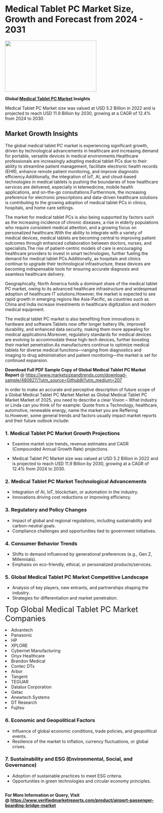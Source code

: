 <H1>Medical Tablet PC Market Size, Growth and Forecast from 2024 - 2031</H1><img class="aligncenter size-medium wp-image-584254" src="https://thirdeyenews.in/wp-content/uploads/2024/09/Global-Market-Research-300x168.jpeg" alt="" width="300" height="168" /><p><strong>Global&nbsp;<a href="https://www.marketsizeandtrends.com/download-sample/480827/?utm_source=Github8j?utm_medium=207">Medical Tablet PC Market</a> Insights</strong></p><p>Medical Tablet PC Market size was valued at USD 5.2 Billion in 2022 and is projected to reach USD 11.9 Billion by 2030, growing at a CAGR of 12.4% from 2024 to 2030.</p><p><h2>Market Growth Insights</h2> <p>The global medical tablet PC market is experiencing significant growth, driven by technological advancements in healthcare and increasing demand for portable, versatile devices in medical environments.Healthcare professionals are increasingly adopting medical tablet PCs due to their ability to streamline patient management, facilitate electronic health records (EHR), enhance remote patient monitoring, and improve diagnostic efficiency.Additionally, the integration of IoT, AI, and cloud-based technologies in medical tablets is pushing the boundaries of how healthcare services are delivered, especially in telemedicine, mobile health applications, and on-the-go consultations.Furthermore, the increasing preference for electronic prescriptions and data-driven healthcare solutions is contributing to the growing adoption of medical tablet PCs in clinics, hospitals, and home care settings.</p> <p>The market for medical tablet PCs is also being supported by factors such as the increasing incidence of chronic diseases, a rise in elderly populations who require consistent medical attention, and a growing focus on personalized healthcare.With the ability to integrate with a variety of medical devices, medical tablets are becoming central to improving patient outcomes through enhanced collaboration between doctors, nurses, and specialists.The rise of patient-centric models of care is encouraging healthcare providers to invest in smart technologies, further fueling the demand for medical tablet PCs.Additionally, as hospitals and clinics continue to upgrade their technological infrastructure, these devices are becoming indispensable tools for ensuring accurate diagnosis and seamless healthcare delivery.</p> <p>Geographically, North America holds a dominant share of the medical tablet PC market, owing to its advanced healthcare infrastructure and widespread adoption of healthcare IT solutions.However, the market is expected to see rapid growth in emerging regions like Asia-Pacific, as countries such as China and India increase investments in healthcare digitization and modern medical equipment.</p> <p>The medical tablet PC market is also benefiting from innovations in hardware and software.Tablets now offer longer battery life, improved durability, and enhanced data security, making them more appealing for medical applications.Moreover, regulatory standards for medical devices are evolving to accommodate these high-tech devices, further boosting their market penetration.As manufacturers continue to optimize medical tablets for diverse medical functions—ranging from diagnostics and imaging to drug administration and patient monitoring—the market is set for continued expansion.</p> <p><span class=""><strong>Download Full PDF Sample Copy of Global Medical Tablet PC Market Report</strong> @ <a href="https://www.marketsizeandtrends.com/download-sample/480827/?utm_source=Github8j?utm_medium=207" target="_blank">https://www.marketsizeandtrends.com/download-sample/480827/?utm_source=Github8j?utm_medium=207</a></span></p><p>In order to make an accurate and perceptive description of future scope of a Global&nbsp;Medical Tablet PC Market Market as Global&nbsp;Medical Tablet PC Market Market of 2025, you need to describe a clear Vision &ndash; What Industry or Linda can you think of for example: Quote from a Technology, healthcare, automotive, renewable energy, name the market you are Reffering to.However, some general trends and factors usually impact market reports and their future outlook include:</p><h3>1.&nbsp;<strong>Medical Tablet PC Market Growth Projections</strong></h3><ul><li>Examine market size trends, revenue estimates and CAGR (Compounded Annual Growth Rate) projections.</li><li><p>Medical Tablet PC Market size was valued at USD 5.2 Billion in 2022 and is projected to reach USD 11.9 Billion by 2030, growing at a CAGR of 12.4% from 2024 to 2030.</p></li></ul><h3>2.&nbsp;<strong>Medical Tablet PC Market Technological Advancements</strong></h3><ul><li>Integration of AI, IoT, blockchain, or automation in the industry.</li><li>Innovations driving cost reductions or improving efficiency.</li></ul><h3>3.&nbsp;<strong>Regulatory and Policy Changes</strong></h3><ul><li>Impact of global and regional regulations, including sustainability and carbon-neutral goals.</li><li>Compliance challenges and opportunities tied to government initiatives.</li></ul><h3>4.&nbsp;<strong>Consumer Behavior Trends</strong></h3><ul><li>Shifts in demand influenced by generational preferences (e.g., Gen Z, Millennials).</li><li>Emphasis on eco-friendly, ethical, or personalized products/services.</li></ul><h3>5.&nbsp;<strong>Global Medical Tablet PC Market Competitive Landscape</strong></h3><ul><li>Analysis of key players, new entrants, and partnerships shaping the industry.</li><li>Strategies for differentiation and market penetration.</li></ul><p data-pm-slice="1 1 []"><span style="color: inherit; font-family: inherit; font-size: 25px;">Top Global Medical Tablet PC Market Companies</span></p><div class="" data-test-id=""><p><li>Advantech</li><li> Panasonic</li><li> HP</li><li> XPLORE</li><li> Cybernet Manufacturing</li><li> Onyx Healthcare</li><li> Brandon Medical</li><li> Contec DTx</li><li> Arbor</li><li> Tangent</li><li> TEGUAR</li><li> Datalux Corporation</li><li> Getac</li><li> Anewtech Systems</li><li> DT Research</li><li> Fujitsu</li></p></div><h3>6.&nbsp;<strong>Economic and Geopolitical Factors</strong></h3><ul><li>Influence of global economic conditions, trade policies, and geopolitical events.</li><li>Resilience of the market to inflation, currency fluctuations, or global crises.</li></ul><h3>7.&nbsp;<strong>Sustainability and ESG (Environmental, Social, and Governance)</strong></h3><ul><li>Adoption of sustainable practices to meet ESG criteria.</li><li>Opportunities in green technologies and circular economy principles.</li></ul><h2><strong style="font-size: 14px;">For More Information or Query, Visit @&nbsp;</strong><a style="background-color: #ffffff; font-size: 14px;" href="https://www.marketsizeandtrends.com/report/medical-tablet-pc-market/" target="_blank">https://www.verifiedmarketreports.com/product/airport-passenger-boarding-bridge-market</a></h2>